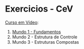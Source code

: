# Exercicios - CeV

[Curso em Vídeo](https://www.cursoemvideo.com/):
1. [Mundo 1 - Fundamentos](exs/mundo_1/readme.md)
2. Mundo 2 - Estrutura de Controle
3. Mundo 3 - Estruturas Compostas
